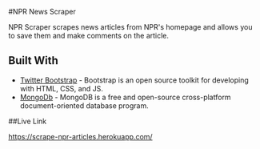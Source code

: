 #NPR News Scraper

NPR Scraper scrapes news articles from NPR's homepage and allows you to save them and make comments on the article.

## Built With

* [Twitter Bootstrap](https://getbootstrap.com/) - Bootstrap is an open source toolkit for developing with HTML, CSS, and JS.
* [MongoDb](https://www.mongodb.com/) - MongoDB is a free and open-source cross-platform document-oriented database program.

##Live Link

https://scrape-npr-articles.herokuapp.com/